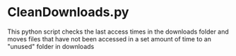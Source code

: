# CleanDownloads.py
This python script checks the last access times in the downloads folder and moves files that have not been accessed in a set amount of time to an "unused" folder in downloads
